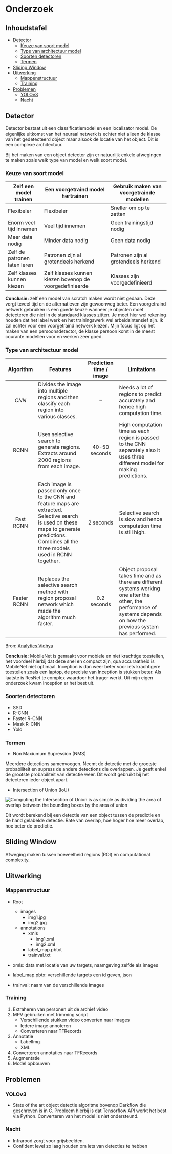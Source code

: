 # Onderzoek

## Inhoudstafel

<!-- vim-markdown-toc GitLab -->

* [Detector](#detector)
    * [Keuze van soort model](#keuze-van-soort-model)
    * [Type van architectuur model](#type-van-architectuur-model)
    * [Soorten detectoren](#soorten-detectoren)
    * [Termen](#termen)
* [Sliding Window](#sliding-window)
* [Uitwerking](#uitwerking)
    * [Mappenstructuur](#mappenstructuur)
    * [Training](#training)
* [Problemen](#problemen)
    * [YOLOv3](#yolov3)
    * [Nacht](#nacht)

<!-- vim-markdown-toc -->

## Detector

Detector bestaat uit een classificatiemodel en een localisator model. De eigenlijke uitkomst van het neuraal netwerk is echter niet alleen de klasse van het gedetecteerd object maar alsook de locatie van het object. Dit is een complexe architectuur.

Bij het maken van een object detector zijn er natuurlijk enkele afwegingen te maken zoals welk type van model en welk soort model.

### Keuze van soort model

| Zelf een model trainen       | Een voorgetraind model hertrainen                       | Gebruik maken van voorgetrainde modellen |
| ---------------------------- | ------------------------------------------------------- | ---------------------------------------- |
| Flexibeler                   | Flexibeler                                              | Sneller om op te zetten                  |
| Enorm veel tijd innemen      | Veel tijd innemen                                       | Geen trainingstijd nodig                 |
| Meer data nodig              | Minder data nodig                                       | Geen data nodig                          |
| Zelf de patronen laten leren | Patronen zijn al grotendeels herkend                    | Patronen zijn al grotendeels herkend     |
| Zelf klasses kunnen kiezen   | Zelf klasses kunnen kiezen bovenop de voorgedefinieerde | Klasses zijn voorgedefinieerd            |

**Conclusie:** zelf een model van scratch maken wordt niet gedaan. Deze vergt teveel tijd en de alternatieven zijn gewoonweg beter. Een voorgetraind netwerk gebruiken is een goede keuze wanneer je objecten moet detecteren die niet in de standaard klasses zitten. Je moet hier wel rekening houden dat het label werk en het trainingswerk wel arbeidsintensief zijn. Ik zal echter voor een voorgetraind netwerk kiezen. Mijn focus ligt op het maken van een persoonsdetector, de klasse persoon komt in de meest courante modellen voor en werken zeer goed.

### Type van architectuur model

|  Algorithm  | Features                                                                                                                                                                                       | Prediction time / image | Limitations                                                                                                                                                             |
| :---------: | ---------------------------------------------------------------------------------------------------------------------------------------------------------------------------------------------- | :---------------------: | ----------------------------------------------------------------------------------------------------------------------------------------------------------------------- |
|    _CNN_    | Divides the image into multiple regions and then classify each region into various classes.                                                                                                    |            –            | Needs a lot of regions to predict accurately and hence high computation time.                                                                                           |
|     RCNN    | Uses selective search to generate regions. Extracts around 2000 regions from each image.                                                                                                       |      40-50 seconds      | High computation time as each region is passed to the CNN separately also it uses three different model for making predictions.                                         |
|  Fast RCNN  | Each image is passed only once to the CNN and feature maps are extracted. Selective search is used on these maps to generate predictions. Combines all the three models used in RCNN together. |        2 seconds        | Selective search is slow and hence computation time is still high.                                                                                                      |
| Faster RCNN | Replaces the selective search method with region proposal network which made the algorithm much faster.                                                                                        |       0.2 seconds       | Object proposal takes time and as there are different systems working one after the other, the performance of systems depends on how the previous system has performed. |

Bron: [Analytics Vidhya](https://www.analyticsvidhya.com/blog/2018/10/a-step-by-step-introduction-to-the-basic-object-detection-algorithms-part-1/)

**Conclusie:** MobileNet is gemaakt voor mobiele en niet krachtige toestellen, het voordeel hierbij dat deze snel en compact zijn, qua accuraatheid is MobileNet niet optimaal. Inception is dan weer beter voor iets krachtigere toestellen zoals een laptop, de precisie van Inception is stukken beter. Als laatste is ResNet te complex waardoor het trager werkt. Uit mijn eigen onderzoek kwam Inception er het best uit.

### Soorten detectoren

-   SSD
-   R-CNN
-   Faster R-CNN
-   Mask R-CNN
-   Yolo

### Termen

-   Non Maxiumum Supression (NMS)

Meerdere detections samenvoegen. Neemt de detectie met de grootste probabiliteit en supress de andere detections die overlappen. Je geeft enkel de grootste probabiliteit van detectie weer. Dit wordt gebruikt bij het detecteren ieder object apart.

-   Intersection of Union (IoU)

![Computing the Intersection of Union is as simple as dividing the area of overlap between the bounding boxes by the area of union](https://www.pyimagesearch.com/wp-content/uploads/2016/09/iou_equation.png "graph IoU")

Dit wordt berekend bij een detectie van een object tussen de predictie en de hand gelabelde detectie. Rate van overlap, hoe hoger hoe meer overlap, hoe beter de predictie.

## Sliding Window

Afweging maken tussen hoeveelheid regions (ROI) en computational complexity.

## Uitwerking

### Mappenstructuur

-   Root
    -   images
        -   img1.jpg
        -   img2.jpg
    -   annotations
        -   xmls
            -   img1.xml
            -   img2.xml
        -   label_map.pbtxt
        -   trainval.txt


-   xmls: data met locatie van uw targets, naamgeving zelfde als images
-   label_map.pbtx: verschillende targets een id geven, json
-   trainval: naam van de verschillende images

### Training

1.  Extraheren van personen uit de archief video
2.  MPV gebruiken met trimming script
    -   Verschillende stukken video converten naar images
    -   Iedere image annoteren
    -   Converteren naar TFRecords
3.  Annotatie
    -   LabelImg
    -   XML
4.  Converteren annotaties naar TFRecords
5.  Augmentatie
6.  Model opbouwen

## Problemen

### YOLOv3

-   State of the art object detectie algoritme bovenop Darkflow die geschreven is in C. Probleem hierbij is dat Tensorflow API werkt het best via Python. Converteren van het model is niet ondersteund.

### Nacht

-   Infrarood zorgt voor grijsbeelden.
-   Confident level zo laag houden om iets van detecties te hebben
